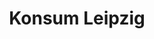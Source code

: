 ---
title: "Konsum Leipzig"
url: /leipzig/konsum-leipzig-joergen-schmidtchen-weg/
shop: Supermarkt
---